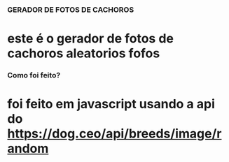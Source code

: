### GERADOR DE FOTOS DE CACHOROS

# este é o gerador de fotos de cachoros aleatorios fofos

### Como foi feito?

# foi feito em javascript usando a api do https://dog.ceo/api/breeds/image/random